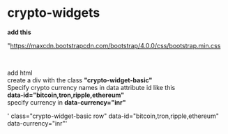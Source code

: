 # crypto-widgets

<b>add this</b><br>

"https://maxcdn.bootstrapcdn.com/bootstrap/4.0.0/css/bootstrap.min.css
<script src="https://code.jquery.com/jquery-3.6.0.min.js"></script><br>
<script type="text/javascript" src="js/crypto-widget.js"></script>


add html <br>
create a div with the class <b>"crypto-widget-basic"</b> <br>
Specify crypto currency names in data attribute id like this <br>
<b>data-id="bitcoin,tron,ripple,ethereum"</b><br>
specify currency in <b>data-currency="inr"</b>
<p>' class="crypto-widget-basic row" data-id="bitcoin,tron,ripple,ethereum" data-currency="inr"'</p>
